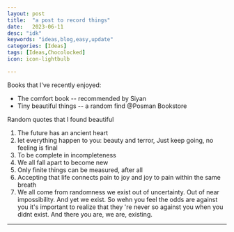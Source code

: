 ```yaml
---
layout: post
title:  "a post to record things"
date:   2023-06-11
desc: "idk"
keywords: "ideas,blog,easy,update"
categories: [Ideas]
tags: [Ideas,Chocolocked]
icon: icon-lightbulb

---
```


Books that I've recently enjoyed:
* The comfort book -- recommended by Siyan 
* Tiny beautiful things -- a random find @Posman Bookstore 


Random quotes that I found beautiful 
1.  The future has an ancient heart
2.  let everything happen to you: beauty and terror, Just keep going, no feeling is final 
3.  To be complete in incompleteness
4.  We all fall apart to become new
5.  Only finite things can be measured, after all 
6.  Accepting that life connects pain to joy and joy to pain within the same breath
7.  We all come from randomness we exist out of uncertainty. Out of near impossibility. And yet we exist. So wehn you feel the odds are 
against you  it's important to realize that they 're never so against you when you didnt exist. And there you are, we are, existing. 



---
